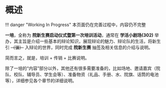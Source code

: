 # 概述

!!! danger "Working In Progress"
    本页面仍在完善过程中，内容仍不完整

**一培**，全称为 **院新生赛启动仪式暨第一次培训活动**，通常在 **学活小剧场(302)** 举办，其主旨是介绍一些基本的辩论知识，展现辩论的魅力、辩论队的生活，将新生引 ~~（骗）~~ 入辩论的世界，同时完成 **院新生赛** 抽签及相关信息的介绍与说明。

简而言之，就是，培训 + 传销 + 比赛说明。

除了一培的“内容”部分以外，其他还有很多需要准备的，比如场地、邀请嘉宾（院队、校队、辅导员、学生会等）、准备物资（礼品、手册、水、院旗、话筒的电池等），详细参见各个章节的详细说明。
